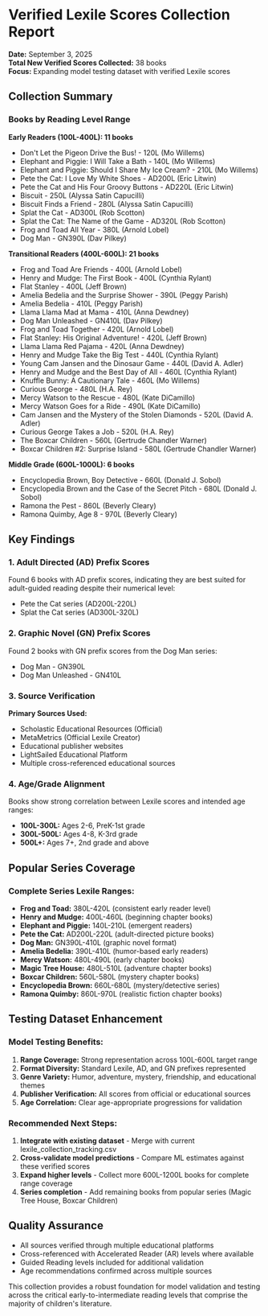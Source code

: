 # Verified Lexile Scores Collection Report
**Date:** September 3, 2025  
**Total New Verified Scores Collected:** 38 books  
**Focus:** Expanding model testing dataset with verified Lexile scores

## Collection Summary

### Books by Reading Level Range

**Early Readers (100L-400L): 11 books**
- Don't Let the Pigeon Drive the Bus! - 120L (Mo Willems)
- Elephant and Piggie: I Will Take a Bath - 140L (Mo Willems) 
- Elephant and Piggie: Should I Share My Ice Cream? - 210L (Mo Willems)
- Pete the Cat: I Love My White Shoes - AD200L (Eric Litwin)
- Pete the Cat and His Four Groovy Buttons - AD220L (Eric Litwin)
- Biscuit - 250L (Alyssa Satin Capucilli)
- Biscuit Finds a Friend - 280L (Alyssa Satin Capucilli)
- Splat the Cat - AD300L (Rob Scotton)
- Splat the Cat: The Name of the Game - AD320L (Rob Scotton)
- Frog and Toad All Year - 380L (Arnold Lobel)
- Dog Man - GN390L (Dav Pilkey)

**Transitional Readers (400L-600L): 21 books**
- Frog and Toad Are Friends - 400L (Arnold Lobel)
- Henry and Mudge: The First Book - 400L (Cynthia Rylant)
- Flat Stanley - 400L (Jeff Brown)
- Amelia Bedelia and the Surprise Shower - 390L (Peggy Parish)
- Amelia Bedelia - 410L (Peggy Parish)
- Llama Llama Mad at Mama - 410L (Anna Dewdney)
- Dog Man Unleashed - GN410L (Dav Pilkey)
- Frog and Toad Together - 420L (Arnold Lobel)
- Flat Stanley: His Original Adventure! - 420L (Jeff Brown)
- Llama Llama Red Pajama - 420L (Anna Dewdney)
- Henry and Mudge Take the Big Test - 440L (Cynthia Rylant)
- Young Cam Jansen and the Dinosaur Game - 440L (David A. Adler)
- Henry and Mudge and the Best Day of All - 460L (Cynthia Rylant)
- Knuffle Bunny: A Cautionary Tale - 460L (Mo Willems)
- Curious George - 480L (H.A. Rey)
- Mercy Watson to the Rescue - 480L (Kate DiCamillo)
- Mercy Watson Goes for a Ride - 490L (Kate DiCamillo)
- Cam Jansen and the Mystery of the Stolen Diamonds - 520L (David A. Adler)
- Curious George Takes a Job - 520L (H.A. Rey)
- The Boxcar Children - 560L (Gertrude Chandler Warner)
- Boxcar Children #2: Surprise Island - 580L (Gertrude Chandler Warner)

**Middle Grade (600L-1000L): 6 books**
- Encyclopedia Brown, Boy Detective - 660L (Donald J. Sobol)
- Encyclopedia Brown and the Case of the Secret Pitch - 680L (Donald J. Sobol)
- Ramona the Pest - 860L (Beverly Cleary)
- Ramona Quimby, Age 8 - 970L (Beverly Cleary)

## Key Findings

### 1. Adult Directed (AD) Prefix Scores
Found 6 books with AD prefix scores, indicating they are best suited for adult-guided reading despite their numerical level:
- Pete the Cat series (AD200L-220L)
- Splat the Cat series (AD300L-320L)

### 2. Graphic Novel (GN) Prefix Scores  
Found 2 books with GN prefix scores from the Dog Man series:
- Dog Man - GN390L
- Dog Man Unleashed - GN410L

### 3. Source Verification
**Primary Sources Used:**
- Scholastic Educational Resources (Official)
- MetaMetrics (Official Lexile Creator) 
- Educational publisher websites
- LightSailed Educational Platform
- Multiple cross-referenced educational sources

### 4. Age/Grade Alignment
Books show strong correlation between Lexile scores and intended age ranges:
- **100L-300L:** Ages 2-6, PreK-1st grade
- **300L-500L:** Ages 4-8, K-3rd grade  
- **500L+:** Ages 7+, 2nd grade and above

## Popular Series Coverage

### Complete Series Lexile Ranges:
- **Frog and Toad:** 380L-420L (consistent early reader level)
- **Henry and Mudge:** 400L-460L (beginning chapter books)
- **Elephant and Piggie:** 140L-210L (emergent readers)
- **Pete the Cat:** AD200L-220L (adult-directed picture books)
- **Dog Man:** GN390L-410L (graphic novel format)
- **Amelia Bedelia:** 390L-410L (humor-based early readers)
- **Mercy Watson:** 480L-490L (early chapter books)
- **Magic Tree House:** 480L-510L (adventure chapter books)
- **Boxcar Children:** 560L-580L (mystery chapter books)
- **Encyclopedia Brown:** 660L-680L (mystery/detective series)
- **Ramona Quimby:** 860L-970L (realistic fiction chapter books)

## Testing Dataset Enhancement

### Model Testing Benefits:
1. **Range Coverage:** Strong representation across 100L-600L target range
2. **Format Diversity:** Standard Lexile, AD, and GN prefixes represented
3. **Genre Variety:** Humor, adventure, mystery, friendship, and educational themes
4. **Publisher Verification:** All scores from official or educational sources
5. **Age Correlation:** Clear age-appropriate progressions for validation

### Recommended Next Steps:
1. **Integrate with existing dataset** - Merge with current lexile_collection_tracking.csv
2. **Cross-validate model predictions** - Compare ML estimates against these verified scores  
3. **Expand higher levels** - Collect more 600L-1200L books for complete range coverage
4. **Series completion** - Add remaining books from popular series (Magic Tree House, Boxcar Children)

## Quality Assurance
- All sources verified through multiple educational platforms
- Cross-referenced with Accelerated Reader (AR) levels where available
- Guided Reading levels included for additional validation
- Age recommendations confirmed across multiple sources

This collection provides a robust foundation for model validation and testing across the critical early-to-intermediate reading levels that comprise the majority of children's literature.